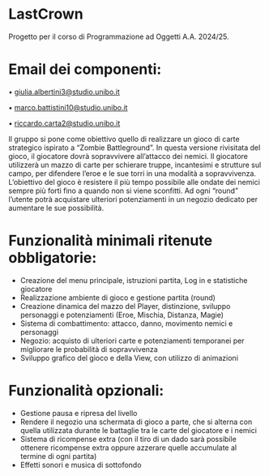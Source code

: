 # **LastCrown**
Progetto per il corso di Programmazione ad Oggetti A.A. 2024/25.


# **Email dei componenti:**

•	giulia.albertini3@studio.unibo.it

•	marco.battistini10@studio.unibo.it

•	riccardo.carta2@studio.unibo.it

Il gruppo si pone come obiettivo quello di realizzare un gioco di carte strategico ispirato a “Zombie Battleground”.
In questa versione rivisitata del gioco, il giocatore dovrà sopravvivere all’attacco dei nemici. Il giocatore utilizzerà un mazzo di carte per schierare truppe, incantesimi e strutture sul campo, per difendere l’eroe e le sue torri in una modalità a sopravvivenza. L’obiettivo del gioco è resistere il più tempo possibile alle ondate dei nemici sempre più forti fino a quando non si viene sconfitti. Ad ogni “round” l’utente potrà acquistare ulteriori potenziamenti in un negozio dedicato per aumentare le sue possibilità.

# **Funzionalità minimali ritenute obbligatorie:**
-	Creazione del menu principale, istruzioni partita, Log in e statistiche giocatore
-	Realizzazione ambiente di gioco e gestione partita (round) 
-	Creazione dinamica del mazzo del Player, distinzione, sviluppo personaggi e potenziamenti (Eroe, Mischia, Distanza, Magie) 
-	Sistema di combattimento: attacco, danno, movimento nemici e personaggi
-	Negozio: acquisto di ulteriori carte e potenziamenti temporanei per migliorare le probabilità di sopravvivenza 
-	Sviluppo grafico del gioco e della View, con utilizzo di animazioni

# **Funzionalità opzionali:**
-	Gestione pausa e ripresa del livello
-	Rendere il negozio una schermata di gioco a parte, che si alterna con quella utilizzata durante le battaglie tra le carte del giocatore e i nemici
-	Sistema di ricompense extra (con il tiro di un dado sarà possibile ottenere ricompense extra oppure azzerare quelle accumulate al termine di ogni partita)
-	Effetti sonori e musica di sottofondo

